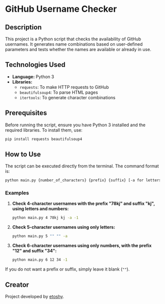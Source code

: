 # GitHub Username Checker

## Description
This project is a Python script that checks the availability of GitHub usernames. It generates name combinations based on user-defined parameters and tests whether the names are available or already in use.

## Technologies Used
- **Language:** Python 3
- **Libraries:**
  - `requests`: To make HTTP requests to GitHub
  - `beautifulsoup4`: To parse HTML pages
  - `itertools`: To generate character combinations

## Prerequisites
Before running the script, ensure you have Python 3 installed and the required libraries. To install them, use:

```bash
pip install requests beautifulsoup4
```

## How to Use
The script can be executed directly from the terminal. The command format is:

```bash
python main.py {number_of_characters} {prefix} {suffix} [-a for letters] [-1 for numbers]
```

### Examples
1. **Check 4-character usernames with the prefix "78kj" and suffix "kj", using letters and numbers:**
   ```bash
   python main.py 4 78kj kj -a -1
   ```

2. **Check 5-character usernames using only letters:**
   ```bash
   python main.py 5 "" "" -a
   ```

3. **Check 6-character usernames using only numbers, with the prefix "12" and suffix "34":**
   ```bash
   python main.py 6 12 34 -1
   ```

If you do not want a prefix or suffix, simply leave it blank (`""`).

## Creator
Project developed by [etoshy](https://github.com/etoshy).
